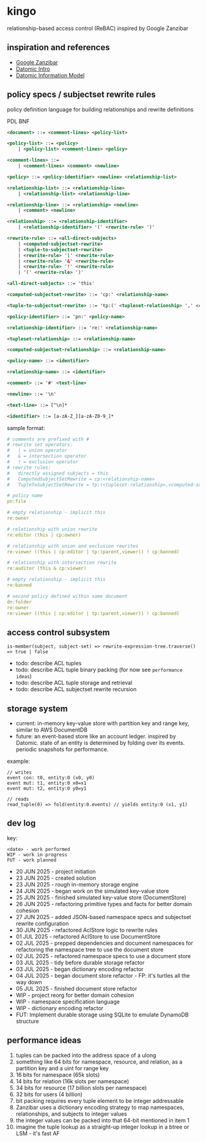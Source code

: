 # kingo
relationship-based access control (ReBAC) inspired by Google Zanzibar

## inspiration and references
- [Google Zanzibar](https://research.google/pubs/zanzibar-googles-consistent-global-authorization-system/)
- [Datomic Intro](https://www.youtube.com/watch?v=Cym4TZwTCNU)
- [Datomic Information Model](https://www.infoq.com/articles/Datomic-Information-Model/)

## policy specs / subjectset rewrite rules
policy definition language for building relationships and rewrite definitions

PDL BNF
```xml
<document> ::= <comment-lines> <policy-list>

<policy-list> ::= <policy>
    | <policy-list> <comment-lines> <policy>

<comment-lines> ::= 
    | <comment-lines> <comment> <newline>

<policy> ::= <policy-identifier> <newline> <relationship-list>

<relationship-list> ::= <relationship-line>
    | <relationship-list> <relationship-line>

<relationship-line> ::= <relationship> <newline>
    | <comment> <newline>

<relationship> ::= <relationship-identifier>
    | <relationship-identifier> '(' <rewrite-rule> ')'

<rewrite-rule> ::= <all-direct-subjects>
    | <computed-subjectset-rewrite>
    | <tuple-to-subjectset-rewrite>
    | <rewrite-rule> '|' <rewrite-rule>
    | <rewrite-rule> '&' <rewrite-rule>
    | <rewrite-rule> '!' <rewrite-rule>
    | '(' <rewrite-rule> ')'

<all-direct-subjects> ::= 'this'

<computed-subjectset-rewrite> ::= 'cp:' <relationship-name>

<tuple-to-subjectset-rewrite> ::= 'tp:(' <tupleset-relationship> ',' <computed-subjectset-relationship> ')'

<policy-identifier> ::= 'pn:' <policy-name>

<relationship-identifier> ::= 're:' <relationship-name>

<tupleset-relationship> ::= <relationship-name>

<computed-subjectset-relationship> ::= <relationship-name>

<policy-name> ::= <identifier>

<relationship-name> ::= <identifier>

<comment> ::= '#' <text-line>

<newline> ::= '\n'

<text-line> ::= [^\n]*

<identifier> ::= [a-zA-Z_][a-zA-Z0-9_]*
```

sample format:
```yaml
# comments are prefixed with #
# rewrite set operators:
#   | = union operator
#   & = intersection operator
#   ! = exclusion operator
# rewrite rules:
#   directly assigned subjects = this
#   ComputedSubjectSetRewrite = cp:<relationship-name>
#   TupleToSubjectSetRewrite = tp:(<tupleset-relationship>,<computed-subjectset-relationship>)

# policy name
pn:file

# empty relationship - implicit this
re:owner 

# relationship with union rewrite
re:editor (this | cp:owner) 

# relationship with union and exclusion rewrites
re:viewer ((this | cp:editor | tp:(parent,viewer)) ! cp:banned) 

# relationship with intersection rewrite
re:auditor (this & cp:viewer) 

# empty relationship - implicit this
re:banned 

# second policy defined within same document
dn:folder
re:owner 
re:viewer ((this | cp:editor | tp:(parent,viewer)) ! cp:banned) 
```

## access control subsystem
`is-member(subject, subject-set) => rewrite-expression-tree.traverse() => true | false`
- todo: describe ACL tuples 
- todo: describe ACL tuple binary packing (for now see `performance ideas`)
- todo: describe ACL tuple storage and retrieval
- todo: describe ACL subjectset rewrite recursion 

## storage system
- current: in-memory key-value store with partition key and range key, similar to AWS DocumentDB
- future: an event-based store like an account ledger. inspired by Datomic. state of an entity is determined by folding over its events. periodic snapshots for performance.

example: 
```
// writes
event con: t0, entity:0 (x0, y0)
event mut: t1, entity:0 x0=x1
event mut: t2, entity:0 y0=y1

// reads
read_tuple(0) => fold(entity:0.events) // yields entity:0 (x1, y1)
 ```

## dev log

key:
```
<date> - work performed
WIP - work in progress
FUT - work planned
```

- 20 JUN 2025 - project initiation
- 23 JUN 2025 - created solution
- 23 JUN 2025 - rough in-memory storage engine
- 24 JUN 2025 - began work on the simulated key-value store
- 25 JUN 2025 - finished simulated key-value store (DocumentStore)
- 26 JUN 2025 - refactoring primitive types and facts for better domain cohesion
- 27 JUN 2025 - added JSON-based namespace specs and subjectset rewrite configuration 
- 30 JUN 2025 - refactored AclStore logic to rewrite rules
- 01 JUL 2025 - refactored AclStore to use DocumentStore
- 02 JUL 2025 - prepped dependencies and document namespaces for refactoring the namespace tree to use the document store
- 02 JUL 2025 - refactored namespace specs to use a document store
- 03 JUL 2025 - tidy before durable storage refactor
- 03 JUL 2025 - began dictionary encoding refactor
- 04 JUL 2025 - began document store refactor - FP: it's turtles all the way down
- 05 JUL 2025 - finished document store refactor
- WIP - project reorg for better domain cohesion
- WIP - namespace specification language
- WIP - dictionary encoding refactor
- FUT: Implement durable storage using SQLite to emulate DynamoDB structure

## performance ideas
1. tuples can be packed into the address space of a ulong 
1. something like 64 bits for namespace, resource, and relation, as a partition key and a uint for range key
1. 16 bits for namespace (65k slots)
1. 14 bits for relation (16k slots per namespace)
1. 34 bits for resource (17 billion slots per namespace)
1. 32 bits for users (4 billion)
1. bit packing requires every tuple element to be integer addressable
1. Zanzibar uses a dictionary encoding strategy to map namespaces, relationships, and subjects to integer values
1. the integer values can be packed into that 64-bit mentioned in item 1
1. imagine the tuple lookup as a straight-up integer lookup in a btree or LSM - it's fast AF
